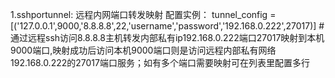 1.sshportunnel: 远程内网端口转发映射
配置实例：
tunnel_config = [('127.0.0.1',9000,'8.8.8.8',22,'username','password','192.168.0.222',27017)]  #通过远程ssh访问8.8.8.8主机转发内部私有ip192.168.0.222端口27017映射到本机9000端口,映射成功后访问本机9000端口则是访问远程内部私有网络192.168.0.222的27017端口服务；如有多个端口需要映射可在列表里配置多行
